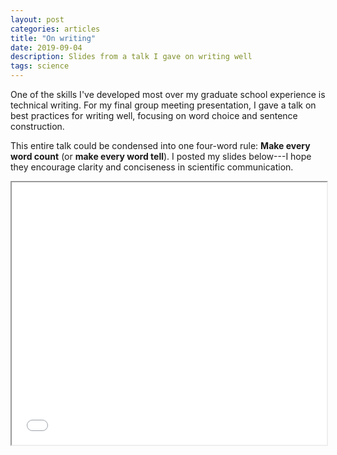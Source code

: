 ```yaml
---
layout: post
categories: articles
title: "On writing"
date: 2019-09-04
description: Slides from a talk I gave on writing well
tags: science
---
```


One of the skills I've developed most over my graduate school experience is 
technical writing.
For my final group meeting presentation, I gave a talk on best practices for
writing well, focusing on word choice and sentence construction.

This entire talk could be condensed into one four-word rule:
**Make every word count** (or **make every word tell**).
I posted my slides below---I hope they encourage clarity and conciseness
in scientific communication.

<iframe src="/assets/Peter_Attia_writing_good.pdf" width="100%" height="420px">
</iframe>
